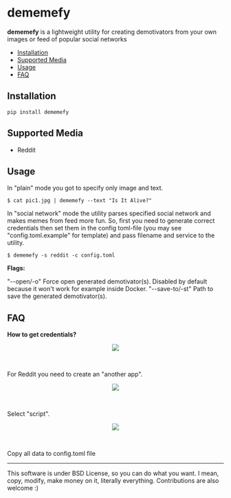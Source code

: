 # dememefy

**dememefy** is a lightweight utility for creating demotivators from your own images or feed of popular social networks

* [Installation](#installation)
* [Supported Media](#supported-media)
* [Usage](#usage)
* [FAQ](#faq)

## Installation
```
pip install dememefy
```

## Supported Media

- Reddit 

## Usage

In "plain" mode you got to specify only image and text. 

```
$ cat pic1.jpg | dememefy --text "Is It Alive?"  
```

In "social network" mode the utility parses specified social network and makes memes from feed more fun. So, first you need to generate correct credentials then set them in the config toml-file (you may see "config.toml.example" for template) and pass filename and service to the utility.

```
$ dememefy -s reddit -c config.toml
```

**Flags:**

"--open/-o"
Force open generated demotivator(s). Disabled by default because it won't work for example inside Docker.
"--save-to/-st"
Path to save the generated demotivator(s).

## FAQ 

**How to get credentials?**

<p align="center">
<img src="https://miro.medium.com/max/1400/1*GQ8IREDENnkCRQT3VS55mQ.png">
</p><br>

For Reddit you need to create an "another app".

<p align="center">
<img src="https://miro.medium.com/max/1400/1*ssLYczSLGzfm6SPM7mWzBg.png">
</p><br>

Select "script".

<p align="center">
<img src="https://miro.medium.com/max/1400/1*khszOCCaCtqZ6jM19uhpiQ.png">
</p><br>

Copy all data to config.toml file

<hr>

<p> This software is under BSD License, so you can do what you want. I mean, copy, modify, make money on it, literally everything. Contributions are also welcome :)</p>